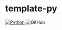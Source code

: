 # template-py

[![Python](https://github.com/alexandrebrilhante/template-py/actions/workflows/python-package.yml/badge.svg)](https://github.com/alexandrebrilhante/template-py/actions/workflows/python-package.yml)
![GitHub](https://img.shields.io/github/license/alexandrebrilhante/template-py)
